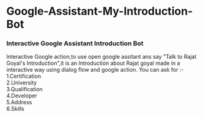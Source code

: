 # Google-Assistant-My-Introduction-Bot
### Interactive Google Assistant Introduction Bot

Interactive Google action,to use open google assitant ans say "Talk to Rajat Goyal's Introduction",it is an Introduction about Rajat goyal made in a interactive way using dialog flow and google action.
You can ask for :-<br>
1.Certification<br>
2.University<br>
3.Qualification<br>
4.Developer<br>
5.Address<br>
6.Skills<br>
